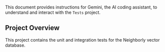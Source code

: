 This document provides instructions for Gemini, the AI coding assistant, to understand and interact with the `Tests` project.

## Project Overview

This project contains the unit and integration tests for the Neighborly vector database.
